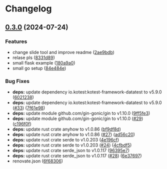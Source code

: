# Changelog

## [0.3.0](https://github.com/SilenLoc/baselOne2024/compare/0.2.0...v0.3.0) (2024-07-24)


### Features

* change slide tool and improve readme ([2ae9bdb](https://github.com/SilenLoc/baselOne2024/commit/2ae9bdb14772038e6a8b49fb20f8158a5d5f72bb))
* relase pls ([8331d89](https://github.com/SilenLoc/baselOne2024/commit/8331d8971eb30494822db7ae5ca755355076890d))
* small flask example ([180a9a0](https://github.com/SilenLoc/baselOne2024/commit/180a9a0a71411a0624cdd81f56a2d3f86029dd67))
* small go setup ([84e484e](https://github.com/SilenLoc/baselOne2024/commit/84e484e2b29da0dd46651779b716b435ce0f1732))


### Bug Fixes

* **deps:** update dependency io.kotest:kotest-framework-datatest to v5.9.0 ([6021238](https://github.com/SilenLoc/baselOne2024/commit/60212387486d4b37e556b3c52e15d9751e8610f8))
* **deps:** update dependency io.kotest:kotest-framework-datatest to v5.9.0 ([#33](https://github.com/SilenLoc/baselOne2024/issues/33)) ([7f61e98](https://github.com/SilenLoc/baselOne2024/commit/7f61e98bcb01e6d46b1be517f68ef8dc38aea4b7))
* **deps:** update module github.com/gin-gonic/gin to v1.10.0 ([9ff5fe3](https://github.com/SilenLoc/baselOne2024/commit/9ff5fe30c9d981a6c03d5357b6142025211d9fff))
* **deps:** update module github.com/gin-gonic/gin to v1.10.0 ([#29](https://github.com/SilenLoc/baselOne2024/issues/29)) ([c196f0f](https://github.com/SilenLoc/baselOne2024/commit/c196f0f907911d487af91cf8869d8592626ebcf9))
* **deps:** update rust crate anyhow to v1.0.86 ([bf9df8d](https://github.com/SilenLoc/baselOne2024/commit/bf9df8da29ffa2e900273719e07c05e8c50ea347))
* **deps:** update rust crate anyhow to v1.0.86 ([#27](https://github.com/SilenLoc/baselOne2024/issues/27)) ([ad56c20](https://github.com/SilenLoc/baselOne2024/commit/ad56c20baabfd249ed2ba36c6a608ddffb672c91))
* **deps:** update rust crate serde to v1.0.203 ([4e196cf](https://github.com/SilenLoc/baselOne2024/commit/4e196cf7e5a5a21e0939b7d2c10246dd173ce947))
* **deps:** update rust crate serde to v1.0.203 ([#24](https://github.com/SilenLoc/baselOne2024/issues/24)) ([4cfbdf5](https://github.com/SilenLoc/baselOne2024/commit/4cfbdf59c7e85e940e2f5184c55b52de4f627d7d))
* **deps:** update rust crate serde_json to v1.0.117 ([96395e7](https://github.com/SilenLoc/baselOne2024/commit/96395e7628f391d6cd8552f59dfc526510492d17))
* **deps:** update rust crate serde_json to v1.0.117 ([#28](https://github.com/SilenLoc/baselOne2024/issues/28)) ([6e37697](https://github.com/SilenLoc/baselOne2024/commit/6e3769781d9c35458a13f2b99372e7dd2880e69e))
* renovate.json ([6f68306](https://github.com/SilenLoc/baselOne2024/commit/6f68306d58b00cfc9ca7fbe389768004fbdf8fed))
